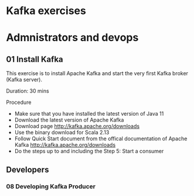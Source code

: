 # Kafka exercises

# Admnistrators and devops

## 01 Install Kafka
This exercise is to install Apache Kafka and start the very first Kafka broker (Kafka server).

Duration: 30 mins

Procedure
- Make sure that you have installed the latest version of Java 11
- Download the latest version of Apache Kafka
- Download page http://kafka.apache.org/downloads 
- Use the binary download for Scala 2.13
- Follow Quick Start document from the offical documentation of Apache Kafka http://kafka.apache.org/downloads 
- Do the steps up to and including the Step 5: Start a consumer
 

## Developers

### 08 Developing Kafka Producer